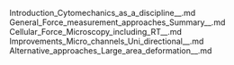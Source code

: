 Introduction_Cytomechanics_as_a_discipline__.md
General_Force_measurement_approaches_Summary__.md
Cellular_Force_Microscopy_including_RT__.md
Improvements_Micro_channels_Uni_directional__.md
Alternative_approaches_Large_area_deformation__.md
